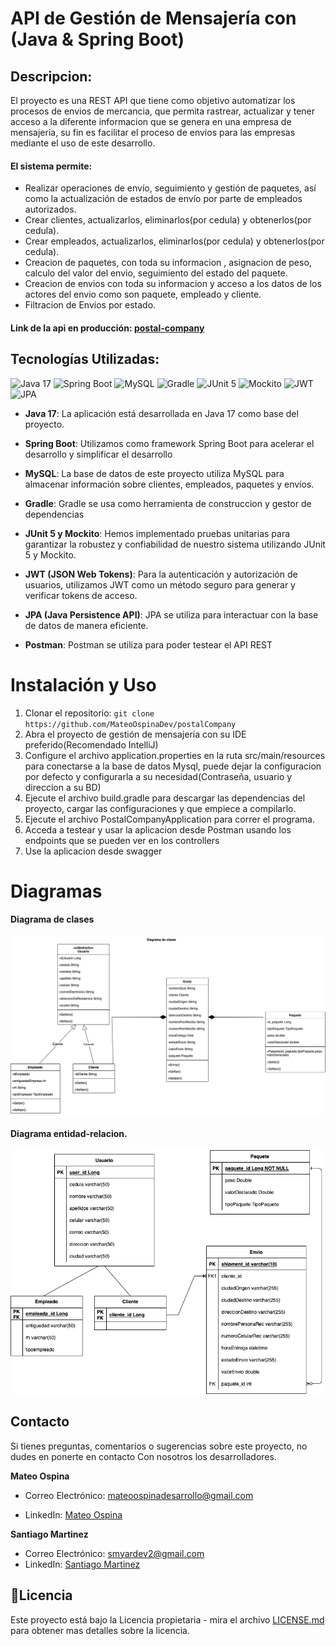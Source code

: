 # API de Gestión de Mensajería con  (Java & Spring Boot)
## Descripcion:
El proyecto es una REST API que tiene como objetivo automatizar los procesos de envios de mercancia, que permita rastrear, actualizar y tener acceso a la diferente informacion que se genera en una empresa de mensajeria, su fin es facilitar el proceso de envios para las empresas mediante el uso de este desarrollo.

#### El sistema permite:
- Realizar operaciones de envío, seguimiento y gestión de paquetes, así como la actualización de estados de envío por parte de empleados autorizados.
- Crear clientes, actualizarlos, eliminarlos(por cedula) y obtenerlos(por cedula).
- Crear empleados, actualizarlos, eliminarlos(por cedula) y obtenerlos(por cedula).
- Creacion de paquetes, con toda su informacion , asignacion de peso, calculo del valor del envio, seguimiento del estado del paquete.
- Creacion de envios con toda su informacion y acceso a los datos de los actores del envio como son paquete, empleado y cliente.
- Filtracion de Envios por estado.

#### Link de la api en producción: [postal-company](https://postal-company.up.railway.app/swagger-ui/index.html) 

## Tecnologías Utilizadas:


![Java 17](https://img.shields.io/badge/Java-17-red?style=for-the-badge&logo=java)
![Spring Boot](https://img.shields.io/badge/Spring%20Boot-3.1.3-green?style=for-the-badge&logo=spring)
![MySQL](https://img.shields.io/badge/MySQL-Database-blue?style=for-the-badge&logo=mysql)
![Gradle](https://img.shields.io/badge/Gradle-Build%20Tool-green?style=for-the-badge&logo=gradle)
![JUnit 5](https://img.shields.io/badge/JUnit%205-Testing-brightgreen?style=for-the-badge&logo=junit)
![Mockito](https://img.shields.io/badge/Mockito-Testing-orange?style=for-the-badge&logo=mockito)
![JWT](https://img.shields.io/badge/JWT-Authentication%20Token-yellow?style=for-the-badge&logo=jwt)
![JPA](https://img.shields.io/badge/JPA-Persistence%20API-blueviolet?style=for-the-badge&logo=jpa)

- **Java 17**: La aplicación está desarrollada en Java 17 como base del proyecto.

- **Spring Boot**: Utilizamos como framework Spring Boot para acelerar el desarrollo y simplificar el desarrollo

- **MySQL**: La base de datos de este proyecto utiliza MySQL para almacenar información sobre clientes, empleados, paquetes y envíos.

- **Gradle**: Gradle se usa como herramienta de construccion y gestor de dependencias

- **JUnit 5 y Mockito**: Hemos implementado pruebas unitarias para garantizar la robustez y confiabilidad de nuestro sistema utilizando JUnit 5 y Mockito.

- **JWT (JSON Web Tokens)**: Para la autenticación y autorización de usuarios, utilizamos JWT como un método seguro para generar y verificar tokens de acceso.

- **JPA (Java Persistence API)**: JPA se utiliza para interactuar con la base de datos de manera eficiente.

- **Postman**: Postman se utiliza para poder testear el API REST

# Instalación y Uso


1. Clonar el repositorio: `git clone https://github.com/MateoOspinaDev/postalCompany`
2. Abra el proyecto de gestión de mensajería con su IDE preferido(Recomendado IntelliJ)
3. Configure el archivo application.properties en la ruta src/main/resources para conectarse a la base de datos Mysql, puede dejar la configuracion por defecto y configurarla a su necesidad(Contraseña, usuario y direccion a su BD)
4. Ejecute el archivo build.gradle para descargar las dependencias del proyecto, cargar las configuraciones y que empiece a compilarlo.
5. Ejecute el archivo PostalCompanyApplication para correr el programa.
6. Acceda a testear y usar la aplicacion desde Postman usando los endpoints que se pueden ver en los controllers
7. Use la aplicacion desde swagger

# Diagramas
#### Diagrama de clases
![Diagrama de clases](https://github.com/MateoOspinaDev/postalCompany/blob/master/diagramas/clasesProyecto.drawio.png?raw=true)

#### Diagrama entidad-relacion.
![Diagrama_entidad_relacion](https://github.com/MateoOspinaDev/postalCompany/blob/master/diagramas/entidades.drawio.png?raw=true)

## Contacto

Si tienes preguntas, comentarios o sugerencias sobre este proyecto, no dudes en ponerte en contacto Con nosotros los desarrolladores.

**Mateo Ospina**
- Correo Electrónico: mateoospinadesarrollo@gmail.com

- LinkedIn: [Mateo Ospina](https://www.linkedin.com/in/ospinadeveloper/)

**Santiago Martinez**
- Correo Electrónico: smyardev2@gmail.com
- LinkedIn: [Santiago Martinez](http://linkedin.com/in/santiago-martinez-238a6525a)

## 📃Licencia
Este proyecto está bajo la Licencia propietaria - mira el archivo [LICENSE.md](license.md) para obtener mas detalles sobre la licencia.


